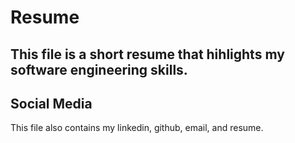 # Resume
This file is a short resume that hihlights my software engineering skills.
---
## Social Media
This file also contains my linkedin, github, email, and resume.